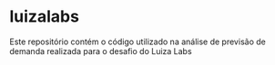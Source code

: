 # luizalabs
Este repositório contém o código utilizado na análise de previsão de demanda realizada para o desafio do Luiza Labs
